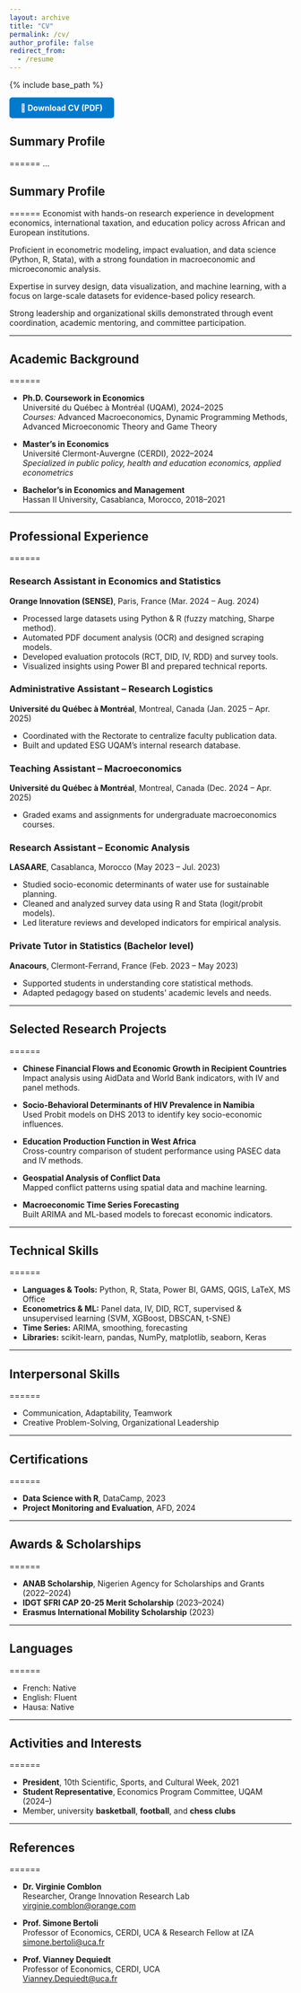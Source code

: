 ```yaml
---
layout: archive
title: "CV"
permalink: /cv/
author_profile: false
redirect_from:
  - /resume
---
```


{% include base_path %}

<a href="http://aw0007.github.io/files/CV%20AW%20EN%20candidate.pdf" download style="display: inline-block; padding: 10px 20px; background-color: #007ACC; color: white; text-decoration: none; border-radius: 5px; font-weight: bold;">
📄 Download CV (PDF)
</a>

## Summary Profile
======
...


## Summary Profile
======
Economist with hands-on research experience in development economics, international taxation, and education policy across African and European institutions.

Proficient in econometric modeling, impact evaluation, and data science (Python, R, Stata), with a strong foundation in macroeconomic and microeconomic analysis.

Expertise in survey design, data visualization, and machine learning, with a focus on large-scale datasets for evidence-based policy research.

Strong leadership and organizational skills demonstrated through event coordination, academic mentoring, and committee participation.

---

## Academic Background
======
* **Ph.D. Coursework in Economics**  
  Université du Québec à Montréal (UQAM), 2024–2025  
  *Courses:* Advanced Macroeconomics, Dynamic Programming Methods, Advanced Microeconomic Theory and Game Theory

* **Master’s in Economics**  
  Université Clermont-Auvergne (CERDI), 2022–2024  
  *Specialized in public policy, health and education economics, applied econometrics*

* **Bachelor’s in Economics and Management**  
  Hassan II University, Casablanca, Morocco, 2018–2021  

---

## Professional Experience
======
### **Research Assistant in Economics and Statistics**  
**Orange Innovation (SENSE)**, Paris, France (Mar. 2024 – Aug. 2024)  
- Processed large datasets using Python & R (fuzzy matching, Sharpe method).  
- Automated PDF document analysis (OCR) and designed scraping models.  
- Developed evaluation protocols (RCT, DID, IV, RDD) and survey tools.  
- Visualized insights using Power BI and prepared technical reports.

### **Administrative Assistant – Research Logistics**  
**Université du Québec à Montréal**, Montreal, Canada (Jan. 2025 – Apr. 2025)  
- Coordinated with the Rectorate to centralize faculty publication data.  
- Built and updated ESG UQAM’s internal research database.

### **Teaching Assistant – Macroeconomics**  
**Université du Québec à Montréal**, Montreal, Canada (Dec. 2024 – Apr. 2025)  
- Graded exams and assignments for undergraduate macroeconomics courses.

### **Research Assistant – Economic Analysis**  
**LASAARE**, Casablanca, Morocco (May 2023 – Jul. 2023)  
- Studied socio-economic determinants of water use for sustainable planning.  
- Cleaned and analyzed survey data using R and Stata (logit/probit models).  
- Led literature reviews and developed indicators for empirical analysis.

### **Private Tutor in Statistics (Bachelor level)**  
**Anacours**, Clermont-Ferrand, France (Feb. 2023 – May 2023)  
- Supported students in understanding core statistical methods.  
- Adapted pedagogy based on students' academic levels and needs.

---

## Selected Research Projects
======
* **Chinese Financial Flows and Economic Growth in Recipient Countries**  
  Impact analysis using AidData and World Bank indicators, with IV and panel methods.

* **Socio-Behavioral Determinants of HIV Prevalence in Namibia**  
  Used Probit models on DHS 2013 to identify key socio-economic influences.

* **Education Production Function in West Africa**  
  Cross-country comparison of student performance using PASEC data and IV methods.

* **Geospatial Analysis of Conflict Data**  
  Mapped conflict patterns using spatial data and machine learning.

* **Macroeconomic Time Series Forecasting**  
  Built ARIMA and ML-based models to forecast economic indicators.

---

## Technical Skills
======
* **Languages & Tools:** Python, R, Stata, Power BI, GAMS, QGIS, LaTeX, MS Office  
* **Econometrics & ML:** Panel data, IV, DID, RCT, supervised & unsupervised learning (SVM, XGBoost, DBSCAN, t-SNE)  
* **Time Series:** ARIMA, smoothing, forecasting  
* **Libraries:** scikit-learn, pandas, NumPy, matplotlib, seaborn, Keras  

---

## Interpersonal Skills
======
* Communication, Adaptability, Teamwork  
* Creative Problem-Solving, Organizational Leadership  

---

## Certifications
======
* **Data Science with R**, DataCamp, 2023  
* **Project Monitoring and Evaluation**, AFD, 2024  

---

## Awards & Scholarships
======
* **ANAB Scholarship**, Nigerien Agency for Scholarships and Grants (2022–2024)  
* **IDGT SFRI CAP 20-25 Merit Scholarship** (2023–2024)  
* **Erasmus International Mobility Scholarship** (2023)  

---

## Languages
======
* French: Native  
* English: Fluent  
* Hausa: Native  

---

## Activities and Interests
======
* **President**, 10th Scientific, Sports, and Cultural Week, 2021  
* **Student Representative**, Economics Program Committee, UQAM (2024–)  
* Member, university **basketball**, **football**, and **chess clubs**  

---

## References
======
* **Dr. Virginie Comblon**  
  Researcher, Orange Innovation Research Lab  
  virginie.comblon@orange.com  

* **Prof. Simone Bertoli**  
  Professor of Economics, CERDI, UCA & Research Fellow at IZA  
  simone.bertoli@uca.fr  

* **Prof. Vianney Dequiedt**  
  Professor of Economics, CERDI, UCA  
  Vianney.Dequiedt@uca.fr  

